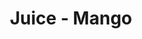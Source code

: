---
title: Juice - Mango
price: $47.75
description: In hac habitasse platea dictumst. Etiam faucibus cursus urna. Ut tellus.
image: https://dummyimage.com/100x250.png/dddddd/000000
---